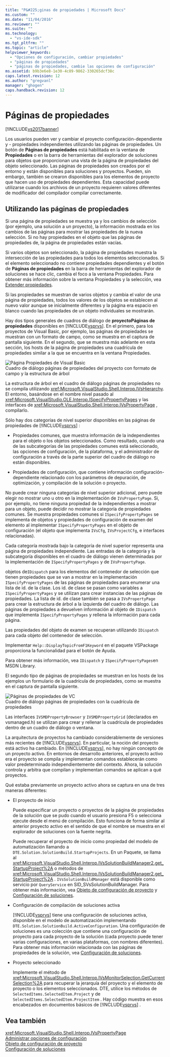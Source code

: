 ```yaml
---
title: "P&#225;ginas de propiedades | Microsoft Docs"
ms.custom: ""
ms.date: "11/04/2016"
ms.reviewer: ""
ms.suite: ""
ms.technology: 
  - "vs-ide-sdk"
ms.tgt_pltfrm: ""
ms.topic: "article"
helpviewer_keywords: 
  - "Opciones de configuración, cambiar propiedades"
  - "páginas de propiedades"
  - "páginas de propiedades, cambie las opciones de configuración"
ms.assetid: b9b3e6e8-1e30-4c89-9862-330265dcf38c
caps.latest.revision: 12
ms.author: "gregvanl"
manager: "ghogen"
caps.handback.revision: 12
---
```

# P&#225;ginas de propiedades
[!INCLUDE[vs2017banner](../../code-quality/includes/vs2017banner.md)]

Los usuarios pueden ver y cambiar el proyecto configuración\-dependiente y \- propiedades independientes utilizando las páginas de propiedades.  Un botón de **Páginas de propiedades** está habilitada en la ventana de **Propiedades** o en la barra de herramientas del explorador de soluciones para objetos que proporcionan una vista de la página de propiedades del objeto seleccionado.  Las páginas de propiedades son creados por el entorno y están disponibles para soluciones y proyectos.  Pueden, sin embargo, también se crearon disponibles para los elementos de proyecto que hacen uso de propiedades dependientes.  Esta capacidad puede utilizarse cuando los archivos de un proyecto requieren valores diferentes de modificador del compilador compilar correctamente.  
  
## Utilizando las páginas de propiedades  
 Si una página de propiedades se muestra ya y los cambios de selección \(por ejemplo, una solución a un proyecto\), la información mostrada en los cambios de las páginas para mostrar las propiedades de la nueva selección.  Si no hay propiedades en el objeto que las páginas de propiedades de, la página de propiedades están vacías.  
  
 Si varios objetos son seleccionado, la página de propiedades muestra la intersección de las propiedades para todos los elementos seleccionados.  Si el elemento seleccionado no contiene propiedades dependientes y el botón de **Páginas de propiedades** en la barra de herramientas del explorador de soluciones se hace clic, cambia el foco a la ventana Propiedades.  Para obtener más información sobre la ventana Propiedades y la selección, vea [Extender propiedades](../../extensibility/internals/extending-properties.md).  
  
 Si las propiedades se muestran de varios objetos y cambia el valor de una página de propiedades, todos los valores de los objetos se establecen al nuevo valor aunque se inicialmente diferentes y la página era espacio en blanco cuando las propiedades de un objeto individuales se mostrarán.  
  
 Hay dos tipos generales de cuadros de diálogo de **proyectoPáginas de propiedades** disponibles en [!INCLUDE[vsprvs](../../code-quality/includes/vsprvs_md.md)].  En el primero, para los proyectos de Visual Basic, por ejemplo, las páginas de propiedades se muestran con un formato de campo, como se muestra en el captura de pantalla siguiente.  En el segundo, que se muestra más adelante en esta sección, los hosts de la página de propiedades una cuadrícula de propiedades similar a la que se encuentra en la ventana Propiedades.  
  
 ![Página Propiedades de Visual Basic](../../extensibility/internals/media/vsvbproppages.png "vsVBPropPages")  
Cuadro de diálogo páginas de propiedades del proyecto con formato de campo y la estructura de árbol  
  
 La estructura de árbol en el cuadro de diálogo páginas de propiedades no se compila utilizando <xref:Microsoft.VisualStudio.Shell.Interop.IVsHierarchy>.  El entorno, basándose en el nombre nivel pasado al <xref:Microsoft.VisualStudio.OLE.Interop.ISpecifyPropertyPages> y las interfaces de <xref:Microsoft.VisualStudio.Shell.Interop.IVsPropertyPage> , compilarlo.  
  
 Sólo hay dos categorías de nivel superior disponibles en las páginas de propiedades de [!INCLUDE[vsprvs](../../code-quality/includes/vsprvs_md.md)] :  
  
-   Propiedades comunes, que muestra información de la independientes para el objeto o los objetos seleccionados.  Como resultado, cuando una de las subcategorías de las propiedades comunes está seleccionado, las opciones de configuración, de la plataforma, y el administrador de configuración a través de la parte superior del cuadro de diálogo no están disponibles.  
  
-   Propiedades de configuración, que contiene información configuración\-dependiente relacionado con los parámetros de depuración, de optimización, y compilación de la solución o proyecto.  
  
 No puede crear ninguna categorías de nivel superior adicional, pero puede elegir no mostrar uno u otro en la implementación de `IVsPropertyPage`.  Si, por ejemplo, no tiene ninguna propiedad de la independientes a mostrar para un objeto, puede decidir no mostrar la categoría de propiedades comunes.  Se muestra propiedades comunes si `ISpecifyPropertyPages` se implementa de objetos y propiedades de configuración de examen del elemento al implementar `ISpecifyPropertyPages` en el objeto de configuración \(el objeto que implementa `IVsCfg`, `IVsProjectCfg`, e interfaces relacionadas\).  
  
 Cada categoría mostrada bajo la categoría de nivel superior representa una página de propiedades independiente.  Las entradas de la categoría y la subcategoría disponibles en el cuadro de diálogo vienen determinadas por la implementación de `ISpecifyPropertyPages` y de `IVsPropertyPage`.  
  
 objetos de`IDispatch` para los elementos del contenedor de selección que tienen propiedades que se van a mostrar en la implementación `ISpecifyPropertyPages` de las páginas de propiedades para enumerar una lista de id. de la clase.  Los id. de clase se pasan como variables a `ISpecifyPropertyPages` y se utilizan para crear instancias de las páginas de propiedades.  La lista de id. de clase también se pasa a `IVsPropertyPage` para crear la estructura de árbol a la izquierda del cuadro de diálogo.  Las páginas de propiedades a devuelven información al objeto de `IDispatch` que implementa `ISpecifyPropertyPages` y rellena la información para cada página.  
  
 Las propiedades del objeto de examen se recuperan utilizando `IDispatch` para cada objeto del contenedor de selección.  
  
 Implementar `Help::DisplayTopicFromF1Keyword` en el paquete VSPackage proporciona la funcionalidad para el botón de Ayuda.  
  
 Para obtener más información, vea `IDispatch` y `ISpecifyPropertyPages`en MSDN Library.  
  
 El segundo tipo de páginas de propiedades se muestran en los hosts de los ejemplos un formulario de la cuadrícula de propiedades, como se muestra en el captura de pantalla siguiente.  
  
 ![Páginas de propiedades de VC](../../extensibility/internals/media/vsvcproppages.gif "vsVCPropPages")  
Cuadro de diálogo páginas de propiedades con la cuadrícula de propiedades  
  
 Las interfaces `IVSMDPropertyBrowser` y `IVSMDPropertyGrid` \(declarados en vsmanaged.h\) se utilizan para crear y rellenar la cuadrícula de propiedades dentro de un cuadro de diálogo o ventana.  
  
 La arquitectura de proyectos ha cambiado considerablemente de versiones más recientes de [!INCLUDE[vsprvs](../../code-quality/includes/vsprvs_md.md)].  En particular, la noción del proyecto está activo ha cambiado.  En [!INCLUDE[vsprvs](../../code-quality/includes/vsprvs_md.md)], no hay ningún concepto de un proyecto activo.  En entornos de desarrollo anteriores, el proyecto activo era el proyecto se compila y implementan comandos establecerán como valor predeterminado independientemente del contexto.  Ahora, la solución controla y arbitra que compilan y implementan comandos se aplican a qué proyectos.  
  
 Qué estaba previamente un proyecto activo ahora se captura en una de tres maneras diferentes:  
  
-   El proyecto de inicio  
  
     Puede especificar un proyecto o proyectos de la página de propiedades de la solución que se pudo cuando el usuario presiona F5 o selecciona ejecute desde el menú de compilación.  Esto funciona de forma similar al anterior proyecto activo en el sentido de que el nombre se muestra en el explorador de soluciones con la fuente negrita.  
  
     Puede recuperar el proyecto de inicio como propiedad del modelo de automatización llamando a `DTE.Solution.SolutionBuild.StartupProjects`.  En un Paquete, se llama al <xref:Microsoft.VisualStudio.Shell.Interop.IVsSolutionBuildManager2.get_StartupProject%2A> o métodos de <xref:Microsoft.VisualStudio.Shell.Interop.IVsSolutionBuildManager2.get_StartupProject%2A> .  `IVsSolutionBuildManager` está disponible como servicio por `QueryService` en SID\_SVsSolutionBuildManager.  Para obtener más información, vea [Objeto de configuración de proyecto](../../extensibility/internals/project-configuration-object.md) y [Configuración de soluciones](../../extensibility/internals/solution-configuration.md).  
  
-   Configuración de compilación de soluciones activa  
  
     [!INCLUDE[vsprvs](../../code-quality/includes/vsprvs_md.md)] tiene una configuración de soluciones activa, disponible en el modelo de automatización implementando `DTE.Solution.SolutionBuild.ActiveConfiguration`.  Una configuración de soluciones es una colección que contiene una configuración de proyecto para cada proyecto de la solución \(cada proyecto puede tener varias configuraciones, en varias plataformas, con nombres diferentes\).  Para obtener más información relacionada con las páginas de propiedades de la solución, vea [Configuración de soluciones](../../extensibility/internals/solution-configuration.md).  
  
-   Proyecto seleccionado  
  
     Implemente el método de <xref:Microsoft.VisualStudio.Shell.Interop.IVsMonitorSelection.GetCurrentSelection%2A> para recuperar la jerarquía del proyecto y el elemento de proyecto o los elementos seleccionados.  DTE, utilice los métodos de `SelectedItems.SelectedItem.Project` y de `SelectedItems.SelectedItem.ProjectItem` .  Hay código muestra en esos encabezados en documentos básicos de [!INCLUDE[vsprvs](../../code-quality/includes/vsprvs_md.md)] .  
  
## Vea también  
 <xref:Microsoft.VisualStudio.Shell.Interop.IVsPropertyPage>   
 [Administrar opciones de configuración](../../extensibility/internals/managing-configuration-options.md)   
 [Objeto de configuración de proyecto](../../extensibility/internals/project-configuration-object.md)   
 [Configuración de soluciones](../../extensibility/internals/solution-configuration.md)
